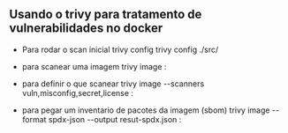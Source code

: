 ## Usando o trivy para tratamento de vulnerabilidades no docker

* Para rodar o scan inicial
    trivy config </diretorio>
    trivy config ./src/

* para scanear uma imagem
    trivy image <imagem>:<tag>

* para definir o que scanear
    trivy image --scanners vuln,misconfig,secret,license <image>:<tag>

* para pegar um inventario de pacotes da imagem (sbom)
    trivy image --format spdx-json --output resut-spdx.json <image>:<tag>